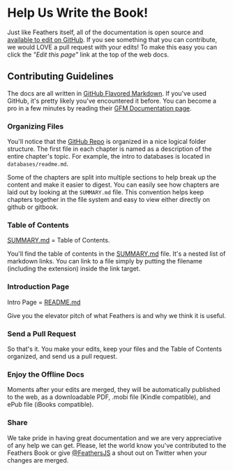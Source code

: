 # Help Us Write the Book!

Just like Feathers itself, all of the documentation is open source and [available to edit on GitHub](https://github.com/feathersjs/feathers-docs).  If you see something that you can contribute, we would LOVE a pull request with your edits! To make this easy you can click the _"Edit this page"_ link at the top of the web docs.

## Contributing Guidelines

The docs are all written in [GitHub Flavored Markdown](https://help.github.com/articles/github-flavored-markdown/).  If you've used GitHub, it's pretty likely you've encountered it before.  You can become a pro in a few minutes by reading their [GFM Documentation page](https://help.github.com/articles/github-flavored-markdown/).

### Organizing Files

You'll notice that the [GitHub Repo](https://github.com/feathersjs/feathers-docs) is organized in a nice logical folder structure.  The first file in each chapter is named as a description of the entire chapter's topic.  For example, the intro to databases is located in `databases/readme.md`. 

Some of the chapters are split into multiple sections to help break up the content and make it easier to digest. You can easily see how chapters are laid out by looking at the `SUMMARY.md` file. This convention helps keep chapters together in the file system and easy to view either directly on github or gitbook.

### Table of Contents

[SUMMARY.md](https://github.com/feathersjs/feathers-docs/blob/master/SUMMARY.md) = Table of Contents.

You'll find the table of contents in the [SUMMARY.md](https://github.com/feathersjs/feathers-docs/blob/master/SUMMARY.md) file.  It's a nested list of markdown links.  You can link to a file simply by putting the filename (including the extension) inside the link target.

### Introduction Page

Intro Page = [README.md](https://github.com/feathersjs/feathers-docs/blob/master/README.md)

Give you the elevator pitch of what Feathers is and why we think it is useful.

### Send a Pull Request
So that's it. You make your edits, keep your files and the Table of Contents organized, and send us a pull request.

### Enjoy the Offline Docs
Moments after your edits are merged, they will be automatically published to the web, as a downloadable PDF, .mobi file (Kindle compatible), and ePub file (iBooks compatible).

### Share
We take pride in having great documentation and we are very appreciative of any help we can get. Please, let the world know you've contributed to the Feathers Book or give [@FeathersJS](https://twitter.com/feathersjs) a shout out on Twitter when your changes are merged.
